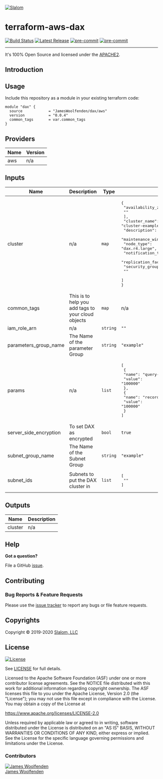 [![Slalom][logo]](https://slalom.com)

# terraform-aws-dax

[![Build Status](https://github.com/JamesWoolfenden/terraform-aws-dax/workflows/Verify%20and%20Bump/badge.svg?branch=master)](https://github.com/JamesWoolfenden/terraform-aws-dax)
[![Latest Release](https://img.shields.io/github/release/JamesWoolfenden/terraform-aws-dax.svg)](https://github.com/JamesWoolfenden/terraform-aws-dax/releases/latest)
[![pre-commit](https://img.shields.io/badge/pre--commit-enabled-brightgreen?logo=pre-commit&logoColor=white)](https://github.com/pre-commit/pre-commit)
[![pre-commit](https://img.shields.io/badge/checkov-verified-brightgreen)](https://www.checkov.io/)

---

It's 100% Open Source and licensed under the [APACHE2](LICENSE).

## Introduction

## Usage

Include this repository as a module in your existing terraform code:

```hcl
module "dax" {
  source            = "JamesWoolfenden/dax/aws"
  version           = "0.0.4"
  common_tags       = var.common_tags
}
```

<!-- BEGINNING OF PRE-COMMIT-TERRAFORM DOCS HOOK -->
## Providers

| Name | Version |
|------|---------|
| aws | n/a |

## Inputs

| Name | Description | Type | Default | Required |
|------|-------------|------|---------|:-----:|
| cluster | n/a | `map` | <pre>{<br>  "availability_zones": [<br>    ""<br>  ],<br>  "cluster_name": "cluster-example",<br>  "description": "Test DAX cluster",<br>  "maintenance_window": "sun:05:00-sun:09:00",<br>  "node_type": "dax.r4.large",<br>  "notification_topic_arn": "",<br>  "replication_factor": 1,<br>  "security_group_ids": [<br>    ""<br>  ]<br>}</pre> | no |
| common\_tags | This is to help you add tags to your cloud objects | `map` | n/a | yes |
| iam\_role\_arn | n/a | `string` | `""` | no |
| parameters\_group\_name | The Name of the parameter Group | `string` | `"example"` | no |
| params | n/a | `list` | <pre>[<br>  {<br>    "name": "query-ttl-millis",<br>    "value": "100000"<br>  },<br>  {<br>    "name": "record-ttl-millis",<br>    "value": "100000"<br>  }<br>]</pre> | no |
| server\_side\_encryption | To set DAX as encrypted | `bool` | `true` | no |
| subnet\_group\_name | The Name of the Subnet Group | `string` | `"example"` | no |
| subnet\_ids | Subnets to put the DAX cluster in | `list` | <pre>[<br>  ""<br>]</pre> | no |

## Outputs

| Name | Description |
|------|-------------|
| cluster | n/a |

<!-- END OF PRE-COMMIT-TERRAFORM DOCS HOOK -->
## Help

**Got a question?**

File a GitHub [issue](https://github.com/JamesWoolfenden/terraform-dynamodb/issues).

## Contributing

### Bug Reports & Feature Requests

Please use the [issue tracker](https://github.com/JamesWoolfenden/terraform-dynamodb/issues) to report any bugs or file feature requests.

## Copyrights

Copyright © 2019-2020 [Slalom, LLC](https://slalom.com)

## License

[![License](https://img.shields.io/badge/License-Apache%202.0-blue.svg)](https://opensource.org/licenses/Apache-2.0)

See [LICENSE](LICENSE) for full details.

Licensed to the Apache Software Foundation (ASF) under one
or more contributor license agreements.  See the NOTICE file
distributed with this work for additional information
regarding copyright ownership.  The ASF licenses this file
to you under the Apache License, Version 2.0 (the
"License"); you may not use this file except in compliance
with the License.  You may obtain a copy of the License at

<https://www.apache.org/licenses/LICENSE-2.0>

Unless required by applicable law or agreed to in writing,
software distributed under the License is distributed on an
"AS IS" BASIS, WITHOUT WARRANTIES OR CONDITIONS OF ANY
KIND, either express or implied.  See the License for the
specific language governing permissions and limitations
under the License.

### Contributors

[![James Woolfenden][jameswoolfenden_avatar]][jameswoolfenden_homepage]<br/>[James Woolfenden][jameswoolfenden_homepage]

[jameswoolfenden_homepage]: https://github.com/jameswoolfenden
[jameswoolfenden_avatar]: https://github.com/jameswoolfenden.png?size=150

[logo]: https://gist.githubusercontent.com/JamesWoolfenden/5c457434351e9fe732ca22b78fdd7d5e/raw/15933294ae2b00f5dba6557d2be88f4b4da21201/slalom-logo.png
[website]: https://slalom.com
[github]: https://github.com/jameswoolfenden
[linkedin]: https://www.linkedin.com/company/slalom-consulting/
[twitter]: https://twitter.com/Slalom

[share_twitter]: https://twitter.com/intent/tweet/?text=Build+Harness&url=https://github.com/JamesWoolfenden/terraform-dynamodb
[share_linkedin]: https://www.linkedin.com/shareArticle?mini=true&title=Build+Harness&url=https://github.com/JamesWoolfenden/terraform-dynamodb
[share_reddit]: https://reddit.com/submit/?url=https://github.com/JamesWoolfenden/terraform-dynamodb
[share_facebook]: https://facebook.com/sharer/sharer.php?u=https://github.com/JamesWoolfenden/terraform-dynamodb
[share_email]: mailto:?subject=terraform-dynamodb&body=https://github.com/JamesWoolfenden/terraform-dynamodb
